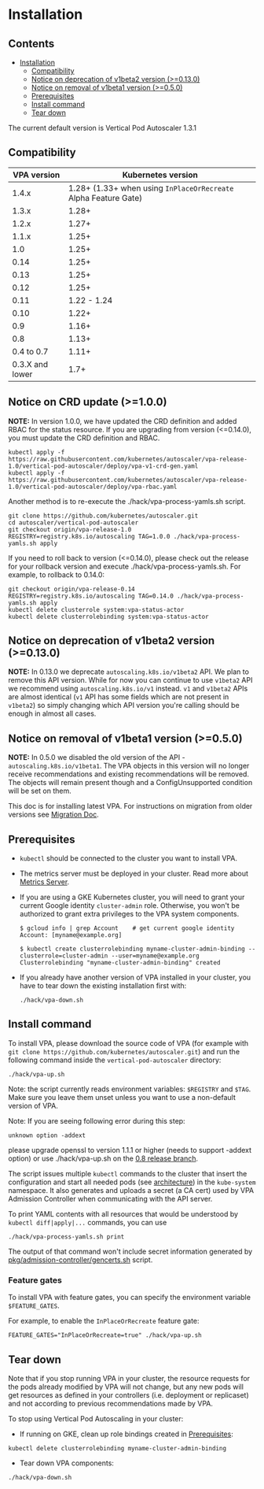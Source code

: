 # Installation

## Contents

- [Installation](#installation)
  - [Compatibility](#compatibility)
  - [Notice on deprecation of v1beta2 version (>=0.13.0)](#notice-on-deprecation-of-v1beta2-version-0130)
  - [Notice on removal of v1beta1 version (>=0.5.0)](#notice-on-removal-of-v1beta1-version-050)
  - [Prerequisites](#prerequisites)
  - [Install command](#install-command)
  - [Tear down](#tear-down)

The current default version is Vertical Pod Autoscaler 1.3.1

## Compatibility

| VPA version     | Kubernetes version                                              |
|-----------------|-----------------------------------------------------------------|
| 1.4.x           | 1.28+ (1.33+ when using `InPlaceOrRecreate` Alpha Feature Gate) |
| 1.3.x           | 1.28+                                                           |
| 1.2.x           | 1.27+                                                           |
| 1.1.x           | 1.25+                                                           |
| 1.0             | 1.25+                                                           |
| 0.14            | 1.25+                                                           |
| 0.13            | 1.25+                                                           |
| 0.12            | 1.25+                                                           |
| 0.11            | 1.22 - 1.24                                                     |
| 0.10            | 1.22+                                                           |
| 0.9             | 1.16+                                                           |
| 0.8             | 1.13+                                                           |
| 0.4 to 0.7      | 1.11+                                                           |
| 0.3.X and lower | 1.7+                                                            |

## Notice on CRD update (>=1.0.0)

**NOTE:** In version 1.0.0, we have updated the CRD definition and added RBAC for the
status resource. If you are upgrading from version (<=0.14.0), you must update the CRD
definition and RBAC.

```shell
kubectl apply -f https://raw.githubusercontent.com/kubernetes/autoscaler/vpa-release-1.0/vertical-pod-autoscaler/deploy/vpa-v1-crd-gen.yaml
kubectl apply -f https://raw.githubusercontent.com/kubernetes/autoscaler/vpa-release-1.0/vertical-pod-autoscaler/deploy/vpa-rbac.yaml
```

Another method is to re-execute the ./hack/vpa-process-yamls.sh script.

```shell
git clone https://github.com/kubernetes/autoscaler.git
cd autoscaler/vertical-pod-autoscaler
git checkout origin/vpa-release-1.0
REGISTRY=registry.k8s.io/autoscaling TAG=1.0.0 ./hack/vpa-process-yamls.sh apply
```

If you need to roll back to version (<=0.14.0), please check out the release for your
rollback version and execute ./hack/vpa-process-yamls.sh. For example, to rollback to 0.14.0:

```shell
git checkout origin/vpa-release-0.14
REGISTRY=registry.k8s.io/autoscaling TAG=0.14.0 ./hack/vpa-process-yamls.sh apply
kubectl delete clusterrole system:vpa-status-actor
kubectl delete clusterrolebinding system:vpa-status-actor
```

## Notice on deprecation of v1beta2 version (>=0.13.0)

**NOTE:** In 0.13.0 we deprecate `autoscaling.k8s.io/v1beta2` API. We plan to
remove this API version. While for now you can continue to use `v1beta2` API we
recommend using `autoscaling.k8s.io/v1` instead. `v1` and `v1beta2` APIs are
almost identical (`v1` API has some fields which are not present in `v1beta2`)
so simply changing which API version you're calling should be enough in almost
all cases.

## Notice on removal of v1beta1 version (>=0.5.0)

**NOTE:** In 0.5.0 we disabled the old version of the API - `autoscaling.k8s.io/v1beta1`.
The VPA objects in this version will no longer receive recommendations and
existing recommendations will be removed. The objects will remain present though
and a ConfigUnsupported condition will be set on them.

This doc is for installing latest VPA. For instructions on migration from older versions see [Migration Doc](https://github.com/kubernetes/autoscaler/blob/master/vertical-pod-autoscaler/MIGRATE.md).

## Prerequisites

- `kubectl` should be connected to the cluster you want to install VPA.
- The metrics server must be deployed in your cluster. Read more about [Metrics Server](https://github.com/kubernetes-sigs/metrics-server).
- If you are using a GKE Kubernetes cluster, you will need to grant your current Google
  identity `cluster-admin` role. Otherwise, you won't be authorized to grant extra
  privileges to the VPA system components.

  ```console
  $ gcloud info | grep Account    # get current google identity
  Account: [myname@example.org]

  $ kubectl create clusterrolebinding myname-cluster-admin-binding --clusterrole=cluster-admin --user=myname@example.org
  Clusterrolebinding "myname-cluster-admin-binding" created
  ```

- If you already have another version of VPA installed in your cluster, you have to tear down
  the existing installation first with:

  ```console
  ./hack/vpa-down.sh
  ```

## Install command

To install VPA, please download the source code of VPA (for example with `git clone https://github.com/kubernetes/autoscaler.git`)
and run the following command inside the `vertical-pod-autoscaler` directory:

```console
./hack/vpa-up.sh
```

Note: the script currently reads environment variables: `$REGISTRY` and `$TAG`.
Make sure you leave them unset unless you want to use a non-default version of VPA.

Note: If you are seeing following error during this step:

```console
unknown option -addext
```

please upgrade openssl to version 1.1.1 or higher (needs to support -addext option) or use ./hack/vpa-up.sh on the [0.8 release branch](https://github.com/kubernetes/autoscaler/tree/vpa-release-0.8).

The script issues multiple `kubectl` commands to the
cluster that insert the configuration and start all needed pods (see
[architecture](https://github.com/kubernetes/design-proposals-archive/blob/main/autoscaling/vertical-pod-autoscaler.md#architecture-overview))
in the `kube-system` namespace. It also generates
and uploads a secret (a CA cert) used by VPA Admission Controller when communicating
with the API server.

To print YAML contents with all resources that would be understood by
`kubectl diff|apply|...` commands, you can use

```console
./hack/vpa-process-yamls.sh print
```

The output of that command won't include secret information generated by
[pkg/admission-controller/gencerts.sh](https://github.com/kubernetes/autoscaler/tree/master/vertical-pod-autoscaler/pkg/admission-controller/gencerts.sh) script.

### Feature gates

To install VPA with feature gates, you can specify the environment variable `$FEATURE_GATES`.

For example, to enable the `InPlaceOrRecreate` feature gate:

```console
FEATURE_GATES="InPlaceOrRecreate=true" ./hack/vpa-up.sh
```

## Tear down

Note that if you stop running VPA in your cluster, the resource requests
for the pods already modified by VPA will not change, but any new pods
will get resources as defined in your controllers (i.e. deployment or
replicaset) and not according to previous recommendations made by VPA.

To stop using Vertical Pod Autoscaling in your cluster:

- If running on GKE, clean up role bindings created in [Prerequisites](#prerequisites):

```console
kubectl delete clusterrolebinding myname-cluster-admin-binding
```

- Tear down VPA components:

```console
./hack/vpa-down.sh
```
